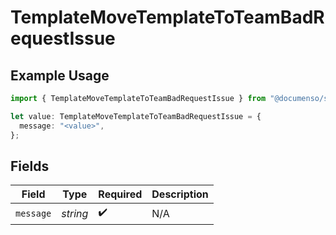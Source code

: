 # TemplateMoveTemplateToTeamBadRequestIssue

## Example Usage

```typescript
import { TemplateMoveTemplateToTeamBadRequestIssue } from "@documenso/sdk-typescript/models/errors";

let value: TemplateMoveTemplateToTeamBadRequestIssue = {
  message: "<value>",
};
```

## Fields

| Field              | Type               | Required           | Description        |
| ------------------ | ------------------ | ------------------ | ------------------ |
| `message`          | *string*           | :heavy_check_mark: | N/A                |